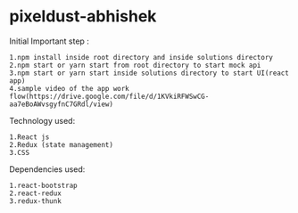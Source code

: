 # pixeldust-abhishek

Initial Important step :

    1.npm install inside root directory and inside solutions directory
    2.npm start or yarn start from root directory to start mock api
    3.npm start or yarn start inside solutions directory to start UI(react app)
    4.sample video of the app work flow(https://drive.google.com/file/d/1KVkiRFWSwCG-aa7eBoAWvsgyfnC7GRdl/view)

Technology used:

    1.React js
    2.Redux (state management)
    3.CSS

Dependencies used:

    1.react-bootstrap
    2.react-redux
    3.redux-thunk
